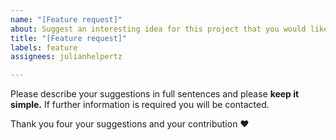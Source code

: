 ```yaml
---
name: "[Feature request]"
about: Suggest an interesting idea for this project that you would like to see implemented
title: "[Feature request]"
labels: feature
assignees: julianhelpertz

---
```


Please describe your suggestions in full sentences and please **keep it simple.**
If further information is required you will be contacted.

Thank you four your suggestions and your contribution :heart:
